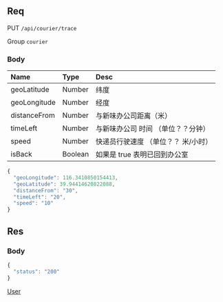 ## Req

PUT `/api/courier/trace`

Group `courier`


### Body
| Name                  | Type   | Desc    |
|:-------               |:-------|:------- |
| geoLatitude           | Number | 纬度     |
| geoLongitude          | Number | 经度     |
| distanceFrom          | Number | 与新味办公司距离（米）      |
| timeLeft              | Number | 与新味办公司 时间  （单位？？分钟）   |
| speed                 | Number | 快递员行驶速度 （单位？？ 米/小时）      |
| isBack                | Boolean |  如果是 true 表明已回到办公室      |



```js
{
  "geoLongitude": 116.3410850154413,
  "geoLatitude": 39.94414620822088,
  "distanceFrom": "30",
  "timeLeft": "20",
  "speed": "10"
}
```



## Res
### Body



```js
{
  "status": "200"
}
```

[User](../User)